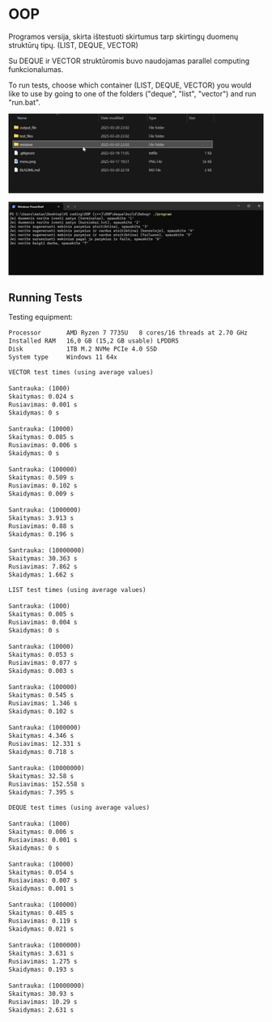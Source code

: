 
# OOP

Programos versija, skirta ištestuoti skirtumus tarp skirtingų duomenų struktūrų tipų. (LIST, DEQUE, VECTOR)

Su DEQUE ir VECTOR struktūromis buvo naudojamas parallel computing funkcionalumas.

To run tests, choose which container (LIST, DEQUE, VECTOR) you would like to use by going to one of the folders ("deque", "list", "vector") and run "run.bat".

![Instructions](https://github.com/Matt-Vasia/OOP/blob/v1.0/instructions.gif?raw=true)

![Menu example](https://github.com/Matt-Vasia/OOP/blob/v1.0/menu.png?raw=true)

## Running Tests

Testing equipment:
```
Processor	    AMD Ryzen 7 7735U   8 cores/16 threads at 2.70 GHz
Installed RAM	16,0 GB (15,2 GB usable) LPDDR5
Disk            1TB M.2 NVMe PCIe 4.0 SSD
System type	    Windows 11 64x
```

```
VECTOR test times (using average values)

Santrauka: (1000)
Skaitymas: 0.024 s
Rusiavimas: 0.001 s
Skaidymas: 0 s

Santrauka: (10000)
Skaitymas: 0.085 s
Rusiavimas: 0.006 s
Skaidymas: 0 s

Santrauka: (100000)
Skaitymas: 0.509 s
Rusiavimas: 0.102 s
Skaidymas: 0.009 s

Santrauka: (1000000)
Skaitymas: 3.913 s
Rusiavimas: 0.88 s
Skaidymas: 0.196 s

Santrauka: (10000000)
Skaitymas: 30.363 s
Rusiavimas: 7.862 s
Skaidymas: 1.662 s
```

```
LIST test times (using average values)

Santrauka: (1000)
Skaitymas: 0.005 s
Rusiavimas: 0.004 s
Skaidymas: 0 s

Santrauka: (10000)
Skaitymas: 0.053 s
Rusiavimas: 0.077 s
Skaidymas: 0.003 s

Santrauka: (100000)
Skaitymas: 0.545 s
Rusiavimas: 1.346 s
Skaidymas: 0.102 s

Santrauka: (1000000)
Skaitymas: 4.346 s
Rusiavimas: 12.331 s
Skaidymas: 0.718 s

Santrauka: (10000000)
Skaitymas: 32.58 s
Rusiavimas: 152.558 s
Skaidymas: 7.395 s
```

```
DEQUE test times (using average values)

Santrauka: (1000)
Skaitymas: 0.006 s
Rusiavimas: 0.001 s
Skaidymas: 0 s

Santrauka: (10000)
Skaitymas: 0.054 s
Rusiavimas: 0.007 s
Skaidymas: 0.001 s

Santrauka: (100000)
Skaitymas: 0.485 s
Rusiavimas: 0.119 s
Skaidymas: 0.021 s

Santrauka: (1000000)
Skaitymas: 3.631 s
Rusiavimas: 1.275 s
Skaidymas: 0.193 s

Santrauka: (10000000)
Skaitymas: 30.93 s
Rusiavimas: 10.29 s
Skaidymas: 2.631 s
```
